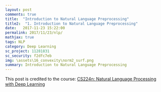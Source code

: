 ```yaml
---
layout: post
comments: true
title:  "Introduction to Natural Language Preprocessing"
title2:  "1. Introduction to Natural Language Preprocessing"
date:   2017-11-23 15:22:00
permalink: 2017/11/23/nlp/
mathjax: true
tags: NLP
category: Deep Learning
sc_project: 11281831
sc_security: f2dfc7eb
img: \assets\16_convexity\norm2_surf.png
summary: Introduction to Natural Language Preprocessing
---
```


This post is credited to the course: [CS224n: Natural Language Processing with Deep Learning](http://web.stanford.edu/class/cs224n/)
